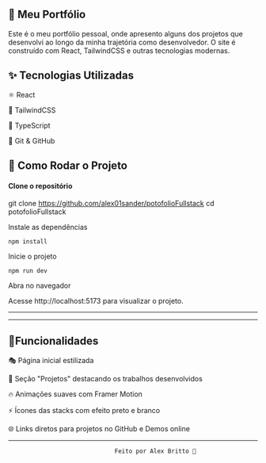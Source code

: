 ## 🚀 Meu Portfólio

Este é o meu portfólio pessoal, onde apresento alguns dos projetos que desenvolvi ao longo da minha trajetória como desenvolvedor. O site é construído com React, TailwindCSS e outras tecnologias modernas.

## ✨ Tecnologias Utilizadas

⚛️ React

🎨 TailwindCSS

🦺 TypeScript

🔧 Git & GitHub



## 🔧 Como Rodar o Projeto

#### Clone o repositório

git clone https://github.com/alex01sander/potofolioFullstack
cd potofolioFullstack

Instale as dependências

``npm install``

Inicie o projeto

``npm run dev``

Abra no navegador

Acesse http://localhost:5173 para visualizar o projeto.

---
---

## 📌Funcionalidades



🎭 Página inicial estilizada

📌 Seção "Projetos" destacando os trabalhos desenvolvidos

🔥 Animações suaves com Framer Motion

⚡ Ícones das stacks com efeito preto e branco

🌐 Links diretos para projetos no GitHub e Demos online

---
                                  Feito por Alex Britto 🚀
